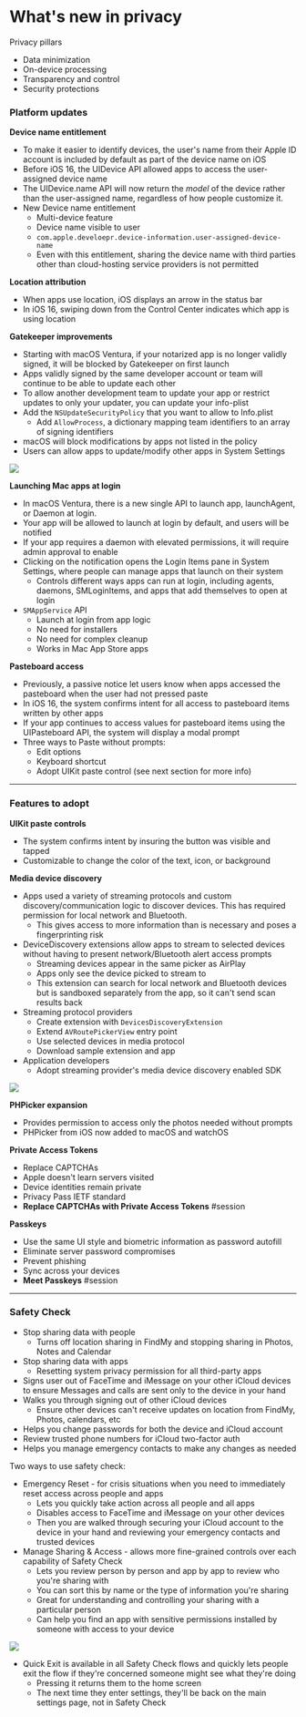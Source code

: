 # **What's new in privacy**

Privacy pillars

* Data minimization
* On-device processing
* Transparency and control
* Security protections

### **Platform updates**

**Device name entitlement**

* To make it easier to identify devices, the user's name from their Apple ID account is included by default as part of the device name on iOS
* Before iOS 16, the UIDevice API allowed apps to access the user-assigned device name
* The UIDevice.name API will now return the *model* of the device rather than the user-assigned name, regardless of how people customize it.
* New Device name entitlement
	* Multi-device feature
	* Device name visible to user
	* `com.apple.develoepr.device-information.user-assigned-device-name`
	* Even with this entitlement, sharing the device name with third parties other than cloud-hosting service providers is not permitted

**Location attribution**

* When apps use location, iOS displays an arrow in the status bar
* In iOS 16, swiping down from the Control Center indicates which app is using location 

**Gatekeeper improvements**

* Starting with macOS Ventura, if your notarized app is no longer validly signed, it will be blocked by Gatekeeper on first launch
* Apps validly signed by the same developer account or team will continue to be able to update each other
* To allow another development team to update your app or restrict updates to only your updater, you can update your info-plist
* Add the `NSUpdateSecurityPolicy` that you want to allow to Info.plist
	* Add `AllowProcess`, a dictionary mapping team identifiers to an array of signing identifiers
* macOS will block modifications by apps not listed in the policy
* Users can allow apps to update/modify other apps in System Settings

![](images/privacy/update.png)

**Launching Mac apps at login**

* In macOS Ventura, there is a new single API to launch app, launchAgent, or Daemon at login.
* Your app will be allowed to launch at login by default, and users will be notified
* If your app requires a daemon with elevated permissions, it will require admin approval to enable
* Clicking on the notification opens the Login Items pane in System Settings, where people can manage apps that launch on their system
	* Controls different ways apps can run at login, including agents, daemons, SMLoginItems, and apps that add themselves to open at login
* `SMAppService` API
	* Launch at login from app logic
	* No need for installers
	* No need for complex cleanup
	* Works in Mac App Store apps

**Pasteboard access**

* Previously, a passive notice let users know when apps accessed the pasteboard when the user had not pressed paste
* In iOS 16, the system confirms intent for all access to pasteboard items written by other apps
* If your app continues to access values for pasteboard items using the UIPasteboard API, the system will display a modal prompt
* Three ways to Paste without prompts:
	* Edit options
	* Keyboard shortcut
	* Adopt UIKit paste control (see next section for more info)

---

### **Features to adopt**

**UIKit paste controls**

* The system confirms intent by insuring the button was visible and tapped
* Customizable to change the color of the text, icon, or background

**Media device discovery**

* Apps used a variety of streaming protocols and custom discovery/communication logic to discover devices. This has required permission for local network and Bluetooth.
	* This gives access to more information than is necessary and poses a fingerprinting risk
* DeviceDiscovery extensions allow apps to stream to selected devices without having to present network/Bluetooth alert access prompts
	* Streaming devices appear in the same picker as AirPlay
	* Apps only see the device picked to stream to
	* This extension can search for local network and Bluetooth devices but is sandboxed separately from the app, so it can't send scan results back
* Streaming protocol providers
	* Create extension with `DevicesDiscoveryExtension`
	* Extend `AVRoutePickerView` entry point
	* Use selected devices in media protocol
	* Download sample extension and app
* Application developers
	* Adopt streaming provider's media device discovery enabled SDK

![](images/privacy/discovery.png)

**PHPicker expansion**

* Provides permission to access only the photos needed without prompts
* PHPicker from iOS now added to macOS and watchOS

**Private Access Tokens**

* Replace CAPTCHAs
* Apple doesn't learn servers visited
* Device identities remain private
* Privacy Pass IETF standard
* **Replace CAPTCHAs with Private Access Tokens** #session

**Passkeys**

* Use the same UI style and biometric information as password autofill
* Eliminate server password compromises
* Prevent phishing
* Sync across your devices
* **Meet Passkeys** #session

---

### **Safety Check**

* Stop sharing data with people
	* Turns off location sharing in FindMy and stopping sharing in Photos, Notes and Calendar
* Stop sharing data with apps
	* Resetting system privacy permission for all third-party apps
* Signs user out of FaceTime and iMessage on your other iCloud devices to ensure Messages and calls are sent only to the device in your hand
* Walks you through signing out of other iCloud devices
	* Ensure other devices can't receive updates on location from FindMy, Photos, calendars, etc
* Helps you change passwords for both the device and iCloud account
* Review trusted phone numbers for iCloud two-factor auth
* Helps you manage emergency contacts to make any changes as needed

Two ways to use safety check:

* Emergency Reset - for crisis situations when you need to immediately reset access across people and apps
	* Lets you quickly take action across all people and all apps
	* Disables access to FaceTime and iMessage on your other devices
	* Then you are walked through securing your iCloud account to the device in your hand and reviewing your emergency contacts and trusted devices
* Manage Sharing & Access - allows more fine-grained controls over each capability of Safety Check
	* Lets you review person by person and app by app to review who you're sharing with
	* You can sort this by name or the type of information you're sharing
	* Great for understanding and controlling your sharing with a particular person
	* Can help you find an app with sensitive permissions installed by someone with access to your device

![](images/privacy/safety_check.png)

* Quick Exit is available in all Safety Check flows and quickly lets people exit the flow if they're concerned someone might see what they're doing
	* Pressing it returns them to the home screen
	* The next time they enter settings, they'll be back on the main settings page, not in Safety Check
